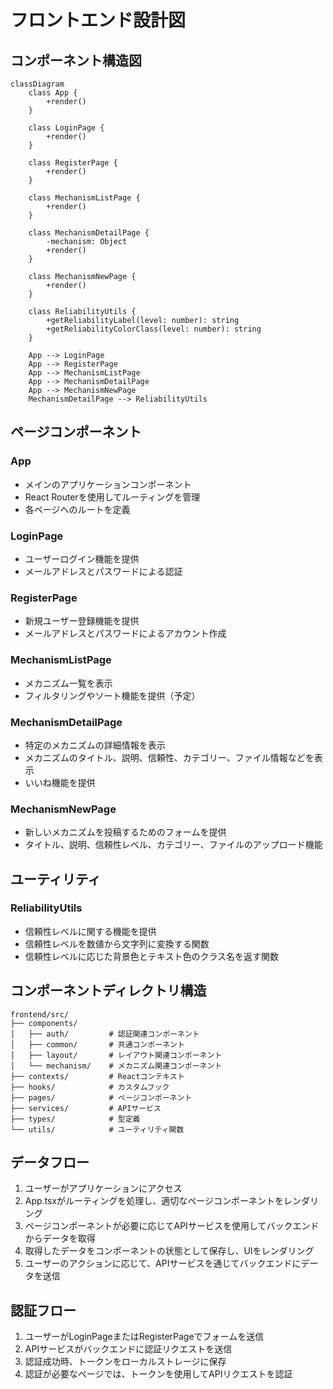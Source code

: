 # フロントエンド設計図

## コンポーネント構造図

```mermaid
classDiagram
    class App {
        +render()
    }
    
    class LoginPage {
        +render()
    }
    
    class RegisterPage {
        +render()
    }
    
    class MechanismListPage {
        +render()
    }
    
    class MechanismDetailPage {
        -mechanism: Object
        +render()
    }
    
    class MechanismNewPage {
        +render()
    }
    
    class ReliabilityUtils {
        +getReliabilityLabel(level: number): string
        +getReliabilityColorClass(level: number): string
    }
    
    App --> LoginPage
    App --> RegisterPage
    App --> MechanismListPage
    App --> MechanismDetailPage
    App --> MechanismNewPage
    MechanismDetailPage --> ReliabilityUtils
```

## ページコンポーネント

### App
- メインのアプリケーションコンポーネント
- React Routerを使用してルーティングを管理
- 各ページへのルートを定義

### LoginPage
- ユーザーログイン機能を提供
- メールアドレスとパスワードによる認証

### RegisterPage
- 新規ユーザー登録機能を提供
- メールアドレスとパスワードによるアカウント作成

### MechanismListPage
- メカニズム一覧を表示
- フィルタリングやソート機能を提供（予定）

### MechanismDetailPage
- 特定のメカニズムの詳細情報を表示
- メカニズムのタイトル、説明、信頼性、カテゴリー、ファイル情報などを表示
- いいね機能を提供

### MechanismNewPage
- 新しいメカニズムを投稿するためのフォームを提供
- タイトル、説明、信頼性レベル、カテゴリー、ファイルのアップロード機能

## ユーティリティ

### ReliabilityUtils
- 信頼性レベルに関する機能を提供
- 信頼性レベルを数値から文字列に変換する関数
- 信頼性レベルに応じた背景色とテキスト色のクラス名を返す関数

## コンポーネントディレクトリ構造

```
frontend/src/
├── components/
│   ├── auth/         # 認証関連コンポーネント
│   ├── common/       # 共通コンポーネント
│   ├── layout/       # レイアウト関連コンポーネント
│   └── mechanism/    # メカニズム関連コンポーネント
├── contexts/         # Reactコンテキスト
├── hooks/            # カスタムフック
├── pages/            # ページコンポーネント
├── services/         # APIサービス
├── types/            # 型定義
└── utils/            # ユーティリティ関数
```

## データフロー

1. ユーザーがアプリケーションにアクセス
2. App.tsxがルーティングを処理し、適切なページコンポーネントをレンダリング
3. ページコンポーネントが必要に応じてAPIサービスを使用してバックエンドからデータを取得
4. 取得したデータをコンポーネントの状態として保存し、UIをレンダリング
5. ユーザーのアクションに応じて、APIサービスを通じてバックエンドにデータを送信

## 認証フロー

1. ユーザーがLoginPageまたはRegisterPageでフォームを送信
2. APIサービスがバックエンドに認証リクエストを送信
3. 認証成功時、トークンをローカルストレージに保存
4. 認証が必要なページでは、トークンを使用してAPIリクエストを認証
